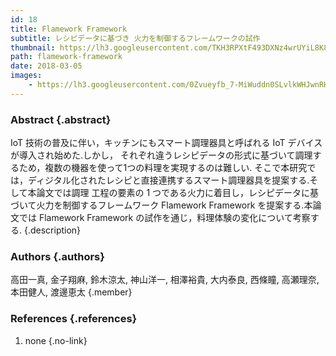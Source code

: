 ```yaml
---
id: 18
title: Flamework Framework
subtitle: レシピデータに基づき 火力を制御するフレームワークの試作
thumbnail: https://lh3.googleusercontent.com/TKH3RPXtF493DXNz4wrUYiL8K8PRkZeLJeRyqHkW1SAKcMVKnzVyHg4MPUErT2UFXf3ng21Ffwmskzc0LC59WvVofx9-xF-iZvjs8TMq2vNSFVrlYdrR9HmU_DqTmBBamv8Ws1i065uN1ZCV4YcjyOAm6IckC3JmoCpWzABYiZomUaKIvGJe7ZqALmxut4EN5r66n8VE9HnGYW4FlApuxBV7QSNMBvfft_XamayZw4agrMBc8EPFE2phZHDu7My-7sFQF5EksTwgWn2rZ1GyOM3AvFJvMKUEhSAnF5OIGa8RTT7RjBHoMf-qgpAM4mt3ZnT6aYz-MnyWgmjQP0M2u2wrTPVyPy7wpS1xu0lbL9vlSlkDs6ruTfEVm7UT7kmLg3jNS7e6wi3P8pOeEQK9bTON_ymrIqdARuRK6-3lYKgILzdop4OEmh5kPOxJEk8UcLrPmT_jFij73lvcyWL19NrGBP5JzlsKH_HPqjEk_N80QJASjWb6oFCOmlwOdYR3bluh8FE_sg_5VEhbVHxC9H8X1GznayzPwiwuIjhw5oQzHSQix7ftGJnudcdGBZfwyDlAmC8uHBWW_REUgAdPH8g6-3aTxvwLAXb1uHNL=w320-h240-rp
path: flamework-framework
date: 2018-03-05
images:
    - https://lh3.googleusercontent.com/0Zvueyfb_7-MiWuddn0SLvlkWHJwnRH8CH4LtVqk6leg0Gzs0LDnYsdwdGTnefX1qELJof9LiSQY_sfSqkPCJ0ZGcJSssFq4ddnwguL2256rVnCoCPY07Vu6lCyBaxVn96lc-U1jzvYu7ikyhoMgfkIUi9qhOuvSV_l2MbzscPPznoabkY6Odtqm69phxRg0UtyzJTc108yMcAHhC0sYRmVmfvP6SgjJBdUJMTgi9rdMUQoY8HloqCBBAM0dU6L7PQABZFNh_fG0nu6zLHi_drqy7MEJCFXPE9oHA-Vm1bblszolmxNVvzhyMTHm-QJkv03Q-mZZa-hoioyzPp9PNFlPjEIw2bk1bOx8fcOcoYvMUw5qA7cl9RD-2OpGO2rN3dt2wGj1aVOBYywS6HUF0NSBUlOE-o9CXiKQrtZ3iPDoGE4_0Hs49UhKwe3J-j_On81LjSJI_A8OIj30kjs8d4WuE31jtnpQww3hmHzSUMK2lhnit-wGmrgZnWYSnyBR29MCl0qCLlCK3VIvIrkTXFafb-JK5XXEBSRlV0BUiqFjtmtCw2u8F9tgxvRrc512CSzh1S6i_EGFhgFE6FPKjnfQsooagk1damLR-LGH=w1789-h1006-rp
---
```


### Abstract  {.abstract}

IoT 技術の普及に伴い，キッチンにもスマート調理器具と呼ばれる IoT デバイスが導入され始めた.しかし， それぞれ違うレシピデータの形式に基づいて調理するため，複数の機器を使って1つの料理を実現するのは難しい. そこで本研究では，ディジタル化されたレシピと直接連携するスマート調理器具を提案する.そして本論文では調理 工程の要素の 1 つである火力に着目し，レシピデータに基づいて火力を制御するフレームワーク Flamework Framework を提案する.本論文では Flamework Framework の試作を通じ，料理体験の変化について考察する. {.description}

### Authors {.authors}

高田一真, 金子翔麻, 鈴木涼太, 神山洋一, 相澤裕貴, 大内泰良, 西條瞳, 高瀬理奈, 本田健人, 渡邊恵太 {.member}

### References {.references}

1. none {.no-link}
